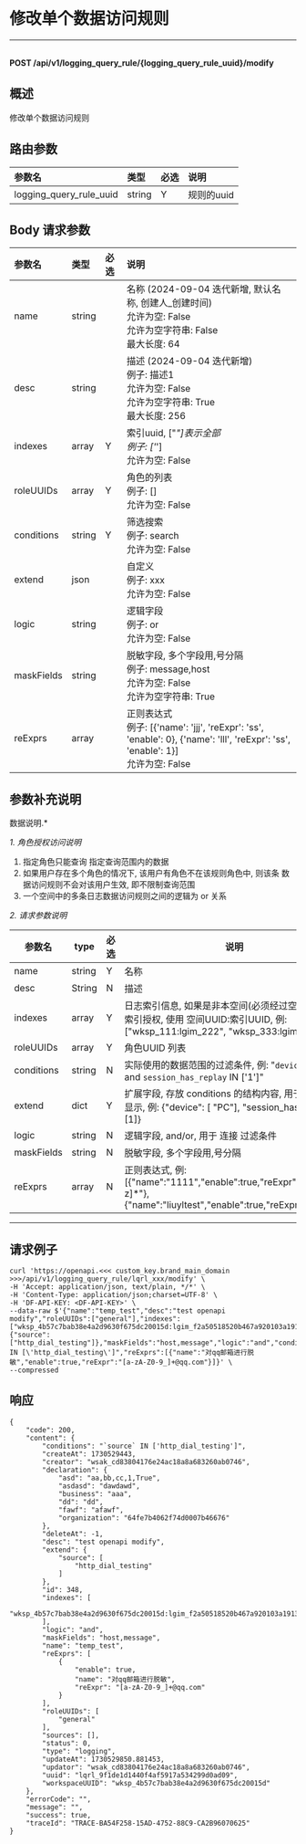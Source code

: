 # 修改单个数据访问规则

---

<br />**POST /api/v1/logging_query_rule/\{logging_query_rule_uuid\}/modify**

## 概述
修改单个数据访问规则




## 路由参数

| 参数名        | 类型     | 必选   | 说明              |
|:-----------|:-------|:-----|:----------------|
| logging_query_rule_uuid | string | Y | 规则的uuid<br> |


## Body 请求参数

| 参数名        | 类型     | 必选   | 说明              |
|:-----------|:-------|:-----|:----------------|
| name | string |  | 名称 (2024-09-04 迭代新增, 默认名称, 创建人_创建时间)<br>允许为空: False <br>允许为空字符串: False <br>最大长度: 64 <br> |
| desc | string |  | 描述 (2024-09-04 迭代新增)<br>例子: 描述1 <br>允许为空: False <br>允许为空字符串: True <br>最大长度: 256 <br> |
| indexes | array | Y | 索引uuid, ["*"]表示全部<br>例子: ['*'] <br>允许为空: False <br> |
| roleUUIDs | array | Y | 角色的列表<br>例子: [] <br>允许为空: False <br> |
| conditions | string | Y | 筛选搜索<br>例子: search <br>允许为空: False <br> |
| extend | json |  | 自定义<br>例子: xxx <br>允许为空: False <br> |
| logic | string |  | 逻辑字段<br>例子: or <br>允许为空: False <br> |
| maskFields | string |  | 脱敏字段, 多个字段用,号分隔<br>例子: message,host <br>允许为空: False <br>允许为空字符串: True <br> |
| reExprs | array |  | 正则表达式<br>例子: [{'name': 'jjj', 'reExpr': 'ss', 'enable': 0}, {'name': 'lll', 'reExpr': 'ss', 'enable': 1}] <br>允许为空: False <br> |

## 参数补充说明

数据说明.*

*1. 角色授权访问说明*
1. 指定角色只能查询 指定查询范围内的数据
2. 如果用户存在多个角色的情况下, 该用户有角色不在该规则角色中, 则该条 数据访问规则不会对该用户生效, 即不限制查询范围
3. 一个空间中的多条日志数据访问规则之间的逻辑为 or 关系

*2. 请求参数说明*

|  参数名                |   type  | 必选  |          说明          |
|-----------------------|----------|----|------------------------|
|name             |string|Y| 名称|
|desc   |String     |N| 描述|
|indexes |array     |Y| 日志索引信息, 如果是非本空间(必须经过空间授权)的索引授权, 使用 空间UUID:索引UUID, 例: ["wksp_111:lgim_222", "wksp_333:lgim_444"]|
|roleUUIDs         |array     |Y| 角色UUID 列表|
|conditions         |string     |N| 实际使用的数据范围的过滤条件, 例: "`device` IN ['PC'] and `session_has_replay` IN ['1']"|
|extend         |dict     |Y| 扩展字段, 存放 conditions 的结构内容, 用于前端页面显示, 例: {"device": [ "PC"], "session_has_replay": [1]}|
|logic         |string     |N| 逻辑字段, and/or, 用于 连接 过滤条件|
|maskFields         |string     |N| 脱敏字段, 多个字段用,号分隔|
|reExprs         |array     |N| 正则表达式, 例: [{"name":"1111","enable":true,"reExpr":"tkn_[\\da-z]*"},{"name":"liuyltest","enable":true,"reExpr":"test"}]|

--------------




## 请求例子
```shell
curl 'https://openapi.<<< custom_key.brand_main_domain >>>/api/v1/logging_query_rule/lqrl_xxx/modify' \
-H 'Accept: application/json, text/plain, */*' \
-H 'Content-Type: application/json;charset=UTF-8' \
-H 'DF-API-KEY: <DF-API-KEY>' \
--data-raw $'{"name":"temp_test","desc":"test openapi modify","roleUUIDs":["general"],"indexes":["wksp_4b57c7bab38e4a2d9630f675dc20015d:lgim_f2a50518520b467a920103a19133fa8b"],"extend":{"source":["http_dial_testing"]},"maskFields":"host,message","logic":"and","conditions":"`source` IN [\'http_dial_testing\']","reExprs":[{"name":"对qq邮箱进行脱敏","enable":true,"reExpr":"[a-zA-Z0-9_]+@qq.com"}]}' \
--compressed
```




## 响应
```shell
{
    "code": 200,
    "content": {
        "conditions": "`source` IN ['http_dial_testing']",
        "createAt": 1730529443,
        "creator": "wsak_cd83804176e24ac18a8a683260ab0746",
        "declaration": {
            "asd": "aa,bb,cc,1,True",
            "asdasd": "dawdawd",
            "business": "aaa",
            "dd": "dd",
            "fawf": "afawf",
            "organization": "64fe7b4062f74d0007b46676"
        },
        "deleteAt": -1,
        "desc": "test openapi modify",
        "extend": {
            "source": [
                "http_dial_testing"
            ]
        },
        "id": 348,
        "indexes": [
            "wksp_4b57c7bab38e4a2d9630f675dc20015d:lgim_f2a50518520b467a920103a19133fa8b"
        ],
        "logic": "and",
        "maskFields": "host,message",
        "name": "temp_test",
        "reExprs": [
            {
                "enable": true,
                "name": "对qq邮箱进行脱敏",
                "reExpr": "[a-zA-Z0-9_]+@qq.com"
            }
        ],
        "roleUUIDs": [
            "general"
        ],
        "sources": [],
        "status": 0,
        "type": "logging",
        "updateAt": 1730529850.881453,
        "updator": "wsak_cd83804176e24ac18a8a683260ab0746",
        "uuid": "lqrl_9f1de1d1440f4af5917a534299d0ad09",
        "workspaceUUID": "wksp_4b57c7bab38e4a2d9630f675dc20015d"
    },
    "errorCode": "",
    "message": "",
    "success": true,
    "traceId": "TRACE-BA54F258-15AD-4752-88C9-CA2B96070625"
} 
```




